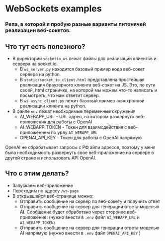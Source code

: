 # WebSockets examples
### Репа, в которой я пробую разные варианты питонячей реализации веб-сокетов.

## Что тут есть полезного?
- В директории `socketio_ws` лежат файлы для реализации клиентов и сервера на socket.io. 
  * В `ws_server.py` находится базовый пример кода веб-сокет сервера на python. 
  * В `static/socket_io_client.html` представлена простейшая реализация браузерного клиента веб-сокет на JS. Это, по сути своей, html страничка, на которой мы можем что-то написать и посмотреть, что нам ответит сервер. 
  * В `ws_async_client.py` лежит базовый пример асинхронной реализации клиента на python.
- В файле `env` лежат необходимые переменные окружения
  * AI_WEBAPP_URL - URL адрес, на котором развернуто веб-приложения для работы с OpenAI
  * AI_WEBAPP_TOKEN - Токен для взаимодействия с веб-приложением по урлу `AI_WEBAPP_URL`
  * OPENAI_API_KEY - Токен для работы с OpenAI напрямую

OpenAI не обрабатывает запросы с РФ айпи адресов, поэтому у меня была необходимость развернуть свое веб-приложение на сервере в другой стране и использовать API OpenAI.

## Что с этим делать?
- Запускаем веб-приложение
- Переходим по адресу `/ws-page`
- В открывшейся веб-странице можно:
  * Отправить сообщение на сервер по веб-сокету и получить ответ
  * Отправить сообщение на сервер для генерации ответа моделью AI. Сообщение будет обработано через сторонее веб-приложение. (нужно внести в `.env` файл `AI_WEBAPP_URL` и `AI_WEBAPP_TOKEN`)
  * Отправить сообщение на сервер для генерации ответа моделью AI напрямую (нужно внести в `.env` файл `OPENAI_API_KEY` )